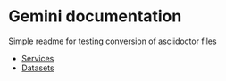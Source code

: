 # Gemini documentation

Simple readme for testing conversion of asciidoctor files


* [Services](titleservices-title.html) 
* [Datasets](titledatasets-datasets.html)

